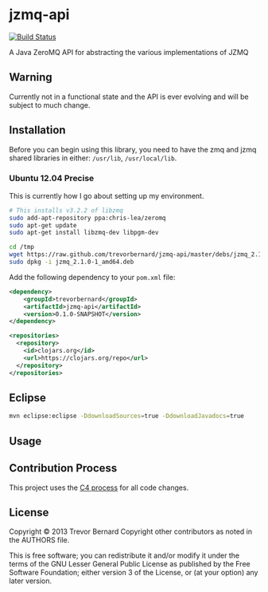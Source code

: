 # jzmq-api

[![Build Status](https://travis-ci.org/zeromq/jzmq-api.png)](https://travis-ci.org/zeromq/jzmq-api)

A Java ZeroMQ API for abstracting the various implementations of JZMQ

## Warning

Currently not in a functional state and the API is ever evolving and will be
subject to much change.

## Installation

Before you can begin using this library, you need to have the zmq and jzmq
shared libraries in either: `/usr/lib`, `/usr/local/lib`.

### Ubuntu 12.04 Precise

This is currently how I go about setting up my environment.

```bash
# This installs v3.2.2 of libzmq 
sudo add-apt-repository ppa:chris-lea/zeromq
sudo apt-get update
sudo apt-get install libzmq-dev libpgm-dev

cd /tmp
wget https://raw.github.com/trevorbernard/jzmq-api/master/debs/jzmq_2.1.0-1_amd64.deb
sudo dpkg -i jzmq_2.1.0-1_amd64.deb
```
Add the following dependency to your `pom.xml` file:

```xml
<dependency>
    <groupId>trevorbernard</groupId>
    <artifactId>jzmq-api</artifactId>
    <version>0.1.0-SNAPSHOT</version>
</dependency>            
```
```xml
<repositories>
  <repository>
    <id>clojars.org</id>
    <url>https://clojars.org/repo</url>
  </repository>
</repositories>
```
## Eclipse

```bash
mvn eclipse:eclipse -DdownloadSources=true -DdownloadJavadocs=true
```
## Usage

## Contribution Process

This project uses the [C4 process](http://rfc.zeromq.org/spec:16) for all code changes.

## License

Copyright © 2013 Trevor Bernard
Copyright other contributors as noted in the AUTHORS file.

This is free software; you can redistribute it and/or modify it under the terms of the GNU Lesser General Public License as published by the Free Software Foundation; either version 3 of the License, or (at your option) any later version.
